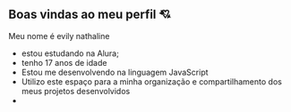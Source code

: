## Boas vindas ao meu perfil 💘

Meu nome é evily nathaline 

- estou estudando na Alura;
- tenho 17 anos de idade
- Estou me desenvolvendo  na linguagem JavaScript
- Utilizo este espaço para a minha organização e compartilhamento dos meus projetos desenvolvidos
- 
